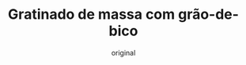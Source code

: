 ---
layout: post
layout-type: 1
title: "Gratinado de massa com grão-de-bico"
description: "Gratinado vegano de fusilli com tomate cherry, grão-de-bico, cogumelos e 'queijo' estilo grego"
keywords: "Gratinado vegano de fusilli, Receita de gratinado com queijo vegano, Gratinado de grão-de-bico, Receita vegana com cogumelos, Gratinado com tomate cherry, Massa vegana gratinada, Gratinado saudável sem lactose, Prato principal vegano, Receita com queijo estilo grego vegano, Gratinado fácil e rápido"
permalink: /gratinado-fusilli-cherry-e-queijo/
type: ["Almoço/Jantar"]
image: "/assets/img/gratinado-grão-de-bico.webp"
serve: 4 refeições
diet: ["s-soja","s-frutos-secos"]
time-total: 55
time-prepar: 15
time-confe: 40
calorias: 532
proteinas: 17.55
lipidos: 23
hidratos: 71.5
author: original
new: "yes"
ingredients:
    - 200 gr | de Massa Fusilli
    - 4 copos | de Grão-de-Bico
    - 400 gr | de Tomate Cherry
    - 300 gr | de Cogumelos Pleurothus
    - 1 | de Cebola
    - 4 dentes | de Alho
    - 1 bloco | de "queijo feta" da Violife
    - 3 c.sopa | de Azeite
    - 2 c.sopa | de Levedura Nutricional
    - "| Sal q.b."
    - "| Pimenta q.b."
instructions:
    - Cortar as cebolas em meias-luas, picar o alho e cortar os cogumelos em tiras.
    - Colocar tudo num tabuleiro, juntamente com o grão-de-bico e os tomates cherry.
    - Adicionar o azeite, a levedura nutricional, o sal e a pimenta preta. Misturar bem para envolver todos os ingredientes.
    - Fazer um espaço no centro do tabuleiro e colocar o queijo.
    - Levar ao forno pré-aquecido a 180ºC por 30-40 minutos, até os legumes ficarem macios e dourados.
    - Enquanto isso, cozer a massa conforme as instruções da embalagem.
    - No final, juntar a massa cozida ao tabuleiro, misturar tudo cuidadosamente e está pronto a servir.
notes:
    - O queijo que usamos é da [violife](https://www.violife.com/pt-pt/os-nossos-produtos/estilo-grego)
---